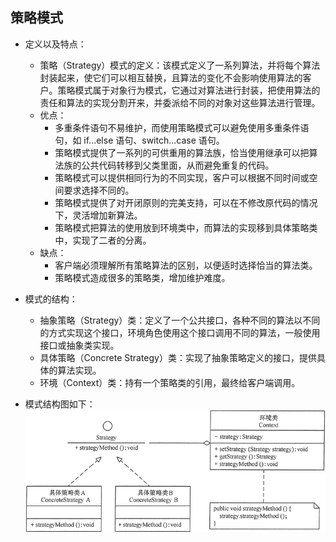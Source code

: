 ## 策略模式
- 定义以及特点：
  - 策略（Strategy）模式的定义：该模式定义了一系列算法，并将每个算法封装起来，使它们可以相互替换，且算法的变化不会影响使用算法的客户。策略模式属于对象行为模式，它通过对算法进行封装，把使用算法的责任和算法的实现分割开来，并委派给不同的对象对这些算法进行管理。
  - 优点：
    - 多重条件语句不易维护，而使用策略模式可以避免使用多重条件语句，如 if...else 语句、switch...case 语句。
    - 策略模式提供了一系列的可供重用的算法族，恰当使用继承可以把算法族的公共代码转移到父类里面，从而避免重复的代码。
    - 策略模式可以提供相同行为的不同实现，客户可以根据不同时间或空间要求选择不同的。
    - 策略模式提供了对开闭原则的完美支持，可以在不修改原代码的情况下，灵活增加新算法。
    - 策略模式把算法的使用放到环境类中，而算法的实现移到具体策略类中，实现了二者的分离。
  - 缺点：
    - 客户端必须理解所有策略算法的区别，以便适时选择恰当的算法类。
    - 策略模式造成很多的策略类，增加维护难度。
- 模式的结构：
    - 抽象策略（Strategy）类：定义了一个公共接口，各种不同的算法以不同的方式实现这个接口，环境角色使用这个接口调用不同的算法，一般使用接口或抽象类实现。
    - 具体策略（Concrete Strategy）类：实现了抽象策略定义的接口，提供具体的算法实现。 
    - 环境（Context）类：持有一个策略类的引用，最终给客户端调用。


- 模式结构图如下：
![](resources/strategy.gif)
